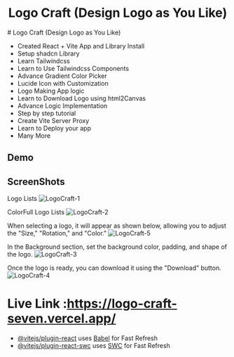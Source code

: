 <div align="center">

<h1>Logo Craft (Design Logo as You Like)</h1>
</div>
# Logo Craft (Design Logo as You Like)

- Created  React + Vite App and Library Install
- Setup shadcn Library
- Learn Tailwindcss 
- Learn to Use Tailwindcss Components
- Advance Gradient Color Picker
- Lucide Icon with Customization
- Logo Making App logic
- Learn to Download Logo using html2Canvas 
- Advance Logic Implementation
-  Step by step tutorial
- Create Vite Server Proxy
- Learn to Deploy your app
- Many More
## Demo





## ScreenShots
 Logo Lists 
![LogoCraft-1](https://github.com/user-attachments/assets/3104c93e-58fc-4737-98d9-64801b3b1853)

 ColorFull Logo Lists
![LogoCraft-2](https://github.com/user-attachments/assets/df8ebd10-d73d-4788-9c3b-bad693bf984f)

 When selecting a logo, it will appear as shown below, allowing you to adjust the "Size," "Rotation," and "Color."
![LogoCraft-5](https://github.com/user-attachments/assets/50ab85c6-29d5-4d22-a441-6d6d65eada5b)

In the Background section, set the background color, padding, and shape of the logo.
![LogoCraft-3](https://github.com/user-attachments/assets/7182dc1d-44bf-4823-9abb-e564ace59df0)

Once the logo is ready, you can download it using the "Download" button.
![LogoCraft-4](https://github.com/user-attachments/assets/f62d75c2-0695-448a-ba94-bba3289e7685)




# Live Link :https://logo-craft-seven.vercel.app/
- [@vitejs/plugin-react](https://github.com/vitejs/vite-plugin-react/blob/main/packages/plugin-react/README.md) uses [Babel](https://babeljs.io/) for Fast Refresh
- [@vitejs/plugin-react-swc](https://github.com/vitejs/vite-plugin-react-swc) uses [SWC](https://swc.rs/) for Fast Refresh
